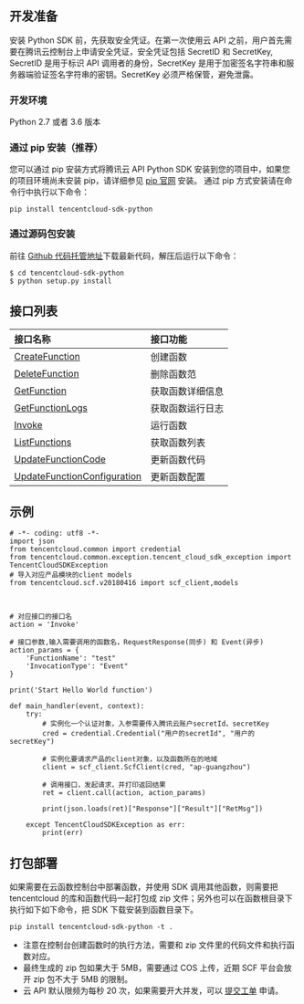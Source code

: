 ## 开发准备

安装 Python SDK 前，先获取安全凭证。在第一次使用云 API 之前，用户首先需要在腾讯云控制台上申请安全凭证，安全凭证包括 SecretID 和 SecretKey, SecretID 是用于标识 API 调用者的身份，SecretKey 是用于加密签名字符串和服务器端验证签名字符串的密钥。SecretKey 必须严格保管，避免泄露。

### 开发环境

Python 2.7 或者 3.6 版本

### 通过 pip 安装（推荐）

您可以通过 pip 安装方式将腾讯云 API Python SDK 安装到您的项目中，如果您的项目环境尚未安装 pip，请详细参见 [pip 官网](https://pip.pypa.io/en/stable/installing/?spm=a3c0i.o32026zh.a3.6.74134958lLSo6o) 安装。 通过 pip 方式安装请在命令行中执行以下命令：
```
pip install tencentcloud-sdk-python
```

### 通过源码包安装

前往 [Github 代码托管地址](https://github.com/tencentcloud/tencentcloud-sdk-python)下载最新代码，解压后运行以下命令：
```
$ cd tencentcloud-sdk-python
$ python setup.py install
```

## 接口列表

| 接口名称 | 接口功能                            |
| :--- | :------------------------------------ |
| [CreateFunction](https://intl.cloud.tencent.com/document/api/583/18586)   | 创建函数          |
| [DeleteFunction](https://intl.cloud.tencent.com/document/api/583/18585)   | 删除函数范        |
| [GetFunction](https://intl.cloud.tencent.com/document/api/583/18584)      | 获取函数详细信息   |
| [GetFunctionLogs](https://intl.cloud.tencent.com/document/api/583/18583)  | 获取函数运行日志   |
| [Invoke](https://intl.cloud.tencent.com/document/api/583/17243)           | 运行函数          |
| [ListFunctions](https://intl.cloud.tencent.com/document/api/583/18582)    | 获取函数列表       |
| [UpdateFunctionCode](https://intl.cloud.tencent.com/document/api/583/18581)  | 更新函数代码    |
| [UpdateFunctionConfiguration](https://intl.cloud.tencent.com/document/api/583/18580)  | 更新函数配置|

## 示例

```
# -*- coding: utf8 -*-
import json
from tencentcloud.common import credential
from tencentcloud.common.exception.tencent_cloud_sdk_exception import TencentCloudSDKException
# 导入对应产品模块的client models
from tencentcloud.scf.v20180416 import scf_client,models



# 对应接口的接口名
action = 'Invoke'

# 接口参数,输入需要调用的函数名，RequestResponse(同步) 和 Event(异步)
action_params = {
    'FunctionName': "test"
	'InvocationType': "Event"
}

print('Start Hello World function')

def main_handler(event, context):
    try:
        # 实例化一个认证对象，入参需要传入腾讯云账户secretId，secretKey
        cred = credential.Credential("用户的secretId", "用户的secretKey")

        # 实例化要请求产品的client对象，以及函数所在的地域
        client = scf_client.ScfClient(cred, "ap-guangzhou")

        # 调用接口，发起请求，并打印返回结果
        ret = client.call(action, action_params)
        
        print(json.loads(ret)["Response"]["Result"]["RetMsg"])

    except TencentCloudSDKException as err:
        print(err)
```

## 打包部署

如果需要在云函数控制台中部署函数，并使用 SDK 调用其他函数，则需要把 tencentcloud 的库和函数代码一起打包成 zip 文件；另外也可以在函数根目录下执行如下如下命令，把 SDK 下载安装到函数目录下。
```
pip install tencentcloud-sdk-python -t .
```

- 注意在控制台创建函数时的执行方法，需要和 zip 文件里的代码文件和执行函数对应。
- 最终生成的 zip 包如果大于 5MB，需要通过 COS 上传，近期 SCF 平台会放开 zip 包不大于 5MB 的限制。
- 云 API 默认限频为每秒 20 次，如果需要开大并发，可以 [提交工单](https://console.cloud.tencent.com/workorder/category?level1_id=6&level2_id=668&source=0&data_title=%E6%97%A0%E6%9C%8D%E5%8A%A1%E5%99%A8%E4%BA%91%E5%87%BD%E6%95%B0%20SCF&step=1) 申请。
